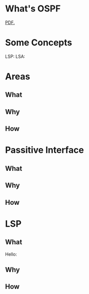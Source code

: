 # What's OSPF
<a href="https://github.com/n132/XxX/blob/main/Codegate-Preliminary/CodeGate-Preliminary.pdf" target="_blank">PDF.</a>

# Some Concepts
LSP:
LSA:

# Areas

## What

## Why

## How

# Passitive Interface
## What

## Why

## How

# LSP

## What

Hello:


## Why

## How


